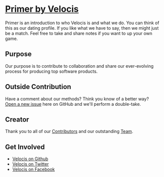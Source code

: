 # [Primer by Velocis](primer.velocis.us/)

Primer is an introduction to who Velocis is and what we do. You can think of this as our dating profile. If you like what we have to say, then we might just be a match. Feel free to take and share notes if you want to up your own game.

## Purpose

Our purpose is to contribute to collaboration and share our ever-evolving process for producing top software products.

## Outside Contribution

Have a comment about our methods? Think you know of a better way? [Open a new issue](https://github.com/Velocis/velocis.github.io/issues) here on GitHub and we'll perform a double-take.

## Creator

Thank you to all of our [Contributors](https://github.com/Velocis/velocis.github.io/graphs/contributors) and our outstanding [Team](http://velocis.us/).


## Get Involved

* [Velocis on Github](https://github.com/Velocis)
* [Velocis on Twitter](https://twitter.com/velocis)
* [Velocis on Facebook](https://www.facebook.com/velocis.enterprises)